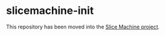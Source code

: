 # slicemachine-init

This repository has been moved into the [Slice Machine project](https://github.com/prismicio/slice-machine).
